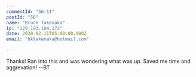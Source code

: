 ```yaml
---
commentId: "56-11"
postId: "56"
name: "Bruce Takenaka"
ip: "129.193.104.172"
date: 2030-02-11T05:00:00.000Z
email: "bktakenaka@hotmail.com"

---
```

<p>Thanks! Ran into this and was wondering what was up. Saved me time and aggrevation!
--BT</p>